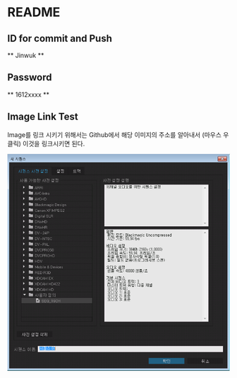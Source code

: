 README
======

## ID for commit and Push 

** Jinwuk **

## Password 

** 1612xxxx **


## Image Link Test

Image를 링크 시키기 위해서는 Github에서 해당 이미지의 주소를 알아내서 (마우스 우 클릭) 이것을 링크시키면 된다.

![Iamge](https://raw.githubusercontent.com/Jinwuk/md/9984e93bf184907664be61277644bfe43b151e9c/img/0001.png)




